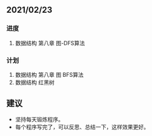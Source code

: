 ## 2021/02/23

### 进度

1. 数据结构 第八章 图-DFS算法

### 计划

1. 数据结构 第八章 图 BFS算法
2. 数据结构 红黑树

## 建议

* 坚持每天锻炼程序。
* 每个程序写完了，可以反思、总结一下，这样效果更好。